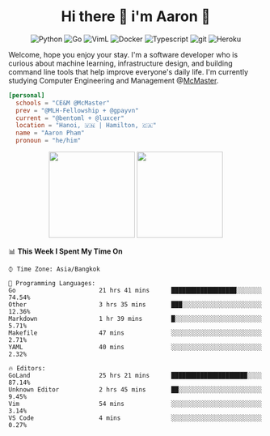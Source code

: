 <h1 align="center">Hi there 👋 i'm Aaron 🐍</h1>

<p align="center">
    <img alt="Python" src="https://img.shields.io/badge/-Python-blue?style=flat-square&logo=python&logoColor=white" />
    <img alt="Go" src="https://img.shields.io/badge/-Golang-46a2f1?style=flat-square&logo=go&logoColor=white" />
    <img alt="VimL" src="https://img.shields.io/badge/-VimL-66d124?style=flat-square&logo=vim&logoColor=white" />
    <img alt="Docker" src="https://img.shields.io/badge/-Docker-46a2f1?style=flat-square&logo=docker&logoColor=white" />
    <img alt="Typescript" src="https://img.shields.io/badge/-Typescript-1a73e8?style=flat-square&logo=typescript&logoColor=white" />
    <img alt="git" src="https://img.shields.io/badge/-Git-F05032?style=flat-square&logo=git&logoColor=white" />
    <img alt="Heroku" src="https://img.shields.io/badge/-Heroku-430098?style=flat-square&logo=heroku&logoColor=white" />
</p>

Welcome, hope you enjoy your stay. I'm a software developer who is curious about machine learning, infrastructure design, and building command line tools that help improve everyone's daily life. I'm currently studying Computer Engineering and Management @[McMaster](https://www.mcmaster.ca/).

```toml
[personal]
  schools = "CE&M @McMaster"
  prev = "@MLH-Fellowship + @gpayvn"
  current = "@bentoml + @luxcer"
  location = "Hanoi, 🇻🇳 | Hamilton, 🇨🇦"
  name = "Aaron Pham"
  pronoun = "he/him"
```

<p align="center">
    <img src="https://github-readme-stats.vercel.app/api/top-langs/?username=aarnphm&layout=compact&hide=css&theme=dark" height="170" />
    <img src="https://github-readme-stats.vercel.app/api?username=aarnphm&show_icons=true&count_private=true&theme=dark" height="170"/>
</p>

<!--START_SECTION:waka-->
📊 **This Week I Spent My Time On** 

```text
⌚︎ Time Zone: Asia/Bangkok

💬 Programming Languages: 
Go                       21 hrs 41 mins      ██████████████████░░░░░░░   74.54% 
Other                    3 hrs 35 mins       ███░░░░░░░░░░░░░░░░░░░░░░   12.36% 
Markdown                 1 hr 39 mins        █░░░░░░░░░░░░░░░░░░░░░░░░   5.71% 
Makefile                 47 mins             ░░░░░░░░░░░░░░░░░░░░░░░░░   2.71% 
YAML                     40 mins             ░░░░░░░░░░░░░░░░░░░░░░░░░   2.32%

🔥 Editors: 
GoLand                   25 hrs 21 mins      █████████████████████░░░░   87.14% 
Unknown Editor           2 hrs 45 mins       ██░░░░░░░░░░░░░░░░░░░░░░░   9.45% 
Vim                      54 mins             ░░░░░░░░░░░░░░░░░░░░░░░░░   3.14% 
VS Code                  4 mins              ░░░░░░░░░░░░░░░░░░░░░░░░░   0.27%

```


<!--END_SECTION:waka-->

<!--
**aarnphm/aarnphm** is a ✨ _special_ ✨ repository because its `README.md` (this file) appears on your GitHub profile.

Here are some ideas to get you started:

- 🔭 I’m currently working on ...
- 🌱 I’m currently learning ...
- 👯 I’m looking to collaborate on ...
- 🤔 I’m looking for help with ...
- 💬 Ask me about ...
- 📫 How to reach me: ...
- 😄 Pronouns: ...
- ⚡ Fun fact: ...
-->
